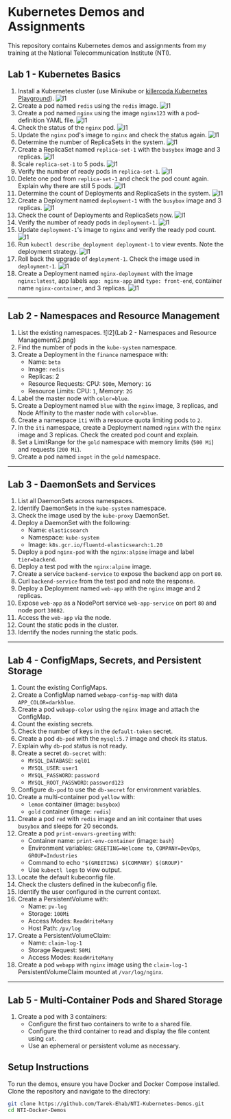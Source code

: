 # Kubernetes Demos and Assignments 

This repository contains Kubernetes demos and assignments from my training at the National Telecommunication Institute (NTI). 

## Lab 1 - Kubernetes Basics

1. Install a Kubernetes cluster (use Minikube or [killercoda Kubernetes Playground](https://killercoda.com/playgrounds/scenario/kubernetes)).
![l1](/Lab%201%20-%20Kubernetes%20Basics/1.png)
2. Create a pod named `redis` using the `redis` image.
![l1](/Lab%201%20-%20Kubernetes%20Basics/2.png)
3. Create a pod named `nginx` using the image `nginx123` with a pod-definition YAML file.
![l1](/Lab%201%20-%20Kubernetes%20Basics/3.png)
4. Check the status of the `nginx` pod.
![l1](/Lab%201%20-%20Kubernetes%20Basics/4.png)
5. Update the `nginx` pod's image to `nginx` and check the status again.
![l1](/Lab%201%20-%20Kubernetes%20Basics/5.png)
6. Determine the number of ReplicaSets in the system.
![l1](/Lab%201%20-%20Kubernetes%20Basics/6.png)
7. Create a ReplicaSet named `replica-set-1` with the `busybox` image and 3 replicas.
![l1](/Lab%201%20-%20Kubernetes%20Basics/7.png)
8. Scale `replica-set-1` to 5 pods.
![l1](/Lab%201%20-%20Kubernetes%20Basics/8.png)
9. Verify the number of ready pods in `replica-set-1`.
![l1](/Lab%201%20-%20Kubernetes%20Basics/9.png)
10. Delete one pod from `replica-set-1` and check the pod count again. Explain why there are still 5 pods.
![l1](/Lab%201%20-%20Kubernetes%20Basics/10.png)
11. Determine the count of Deployments and ReplicaSets in the system.
![l1](/Lab%201%20-%20Kubernetes%20Basics/11.png)
12. Create a Deployment named `deployment-1` with the `busybox` image and 3 replicas.
![l1](/Lab%201%20-%20Kubernetes%20Basics/12.png)
13. Check the count of Deployments and ReplicaSets now.
![l1](/Lab%201%20-%20Kubernetes%20Basics/13.png)
14. Verify the number of ready pods in `deployment-1`.
![l1](/Lab%201%20-%20Kubernetes%20Basics/14.png)
15. Update `deployment-1`'s image to `nginx` and verify the ready pod count.
![l1](/Lab%201%20-%20Kubernetes%20Basics/15.png)
16. Run `kubectl describe deployment deployment-1` to view events. Note the deployment strategy.
![l1](/Lab%201%20-%20Kubernetes%20Basics/16.png)
17. Roll back the upgrade of `deployment-1`. Check the image used in `deployment-1`.
![l1](/Lab%201%20-%20Kubernetes%20Basics/17.png)
18. Create a Deployment named `nginx-deployment` with the image `nginx:latest`, app labels `app: nginx-app` and `type: front-end`, container name `nginx-container`, and 3 replicas.
![l1](/Lab%201%20-%20Kubernetes%20Basics/18.png)

---

## Lab 2 - Namespaces and Resource Management

1. List the existing namespaces.
![l2](Lab 2 - Namespaces and Resource Management\2.png)
2. Find the number of pods in the `kube-system` namespace.
3. Create a Deployment in the `finance` namespace with:
   - Name: `beta`
   - Image: `redis`
   - Replicas: 2
   - Resource Requests: CPU: `500m`, Memory: `1G`
   - Resource Limits: CPU: `1`, Memory: `2G`
4. Label the master node with `color=blue`.
5. Create a Deployment named `blue` with the `nginx` image, 3 replicas, and Node Affinity to the master node with `color=blue`.
6. Create a namespace `iti` with a resource quota limiting pods to `2`.
7. In the `iti` namespace, create a Deployment named `nginx` with the `nginx` image and 3 replicas. Check the created pod count and explain.
8. Set a LimitRange for the `gold` namespace with memory limits (`500 Mi`) and requests (`200 Mi`).
9. Create a pod named `ingot` in the `gold` namespace.

---

## Lab 3 - DaemonSets and Services

1. List all DaemonSets across namespaces.
2. Identify DaemonSets in the `kube-system` namespace.
3. Check the image used by the `kube-proxy` DaemonSet.
4. Deploy a DaemonSet with the following:
   - Name: `elasticsearch`
   - Namespace: `kube-system`
   - Image: `k8s.gcr.io/fluentd-elasticsearch:1.20`
5. Deploy a pod `nginx-pod` with the `nginx:alpine` image and label `tier=backend`.
6. Deploy a test pod with the `nginx:alpine` image.
7. Create a service `backend-service` to expose the backend app on port `80`.
8. Curl `backend-service` from the test pod and note the response.
9. Deploy a Deployment named `web-app` with the `nginx` image and 2 replicas.
10. Expose `web-app` as a NodePort service `web-app-service` on port `80` and node port `30082`.
11. Access the `web-app` via the node.
12. Count the static pods in the cluster.
13. Identify the nodes running the static pods.

---

## Lab 4 - ConfigMaps, Secrets, and Persistent Storage

1. Count the existing ConfigMaps.
2. Create a ConfigMap named `webapp-config-map` with data `APP_COLOR=darkblue`.
3. Create a pod `webapp-color` using the `nginx` image and attach the ConfigMap.
4. Count the existing secrets.
5. Check the number of keys in the `default-token` secret.
6. Create a pod `db-pod` with the `mysql:5.7` image and check its status.
7. Explain why `db-pod` status is not ready.
8. Create a secret `db-secret` with:
   - `MYSQL_DATABASE`: `sql01`
   - `MYSQL_USER`: `user1`
   - `MYSQL_PASSWORD`: `password`
   - `MYSQL_ROOT_PASSWORD`: `password123`
9. Configure `db-pod` to use the `db-secret` for environment variables.
10. Create a multi-container pod `yellow` with:
    - `lemon` container (image: `busybox`)
    - `gold` container (image: `redis`)
11. Create a pod `red` with `redis` image and an init container that uses `busybox` and sleeps for 20 seconds.
12. Create a pod `print-envars-greeting` with:
    - Container name: `print-env-container` (image: `bash`)
    - Environment variables: `GREETING=Welcome to`, `COMPANY=DevOps`, `GROUP=Industries`
    - Command to echo `"$(GREETING) $(COMPANY) $(GROUP)"`
    - Use `kubectl logs` to view output.
13. Locate the default kubeconfig file.
14. Check the clusters defined in the kubeconfig file.
15. Identify the user configured in the current context.
16. Create a PersistentVolume with:
    - Name: `pv-log`
    - Storage: `100Mi`
    - Access Modes: `ReadWriteMany`
    - Host Path: `/pv/log`
17. Create a PersistentVolumeClaim:
    - Name: `claim-log-1`
    - Storage Request: `50Mi`
    - Access Modes: `ReadWriteMany`
18. Create a pod `webapp` with `nginx` image using the `claim-log-1` PersistentVolumeClaim mounted at `/var/log/nginx`.

---

## Lab 5 - Multi-Container Pods and Shared Storage

1. Create a pod with 3 containers:
   - Configure the first two containers to write to a shared file.
   - Configure the third container to read and display the file content using `cat`.
   - Use an ephemeral or persistent volume as necessary.

## Setup Instructions

To run the demos, ensure you have Docker and Docker Compose installed. Clone the repository and navigate to the directory:

```bash
git clone https://github.com/Tarek-Ehab/NTI-Kubernetes-Demos.git
cd NTI-Docker-Demos